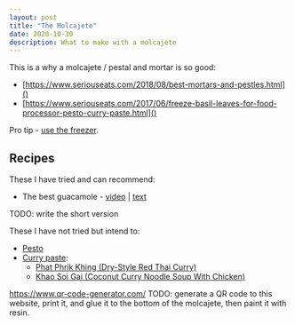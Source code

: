 ```yaml
---
layout: post
title: "The Molcajete"
date: 2020-10-30
description: What to make with a molcajete
---
```


This is a why a molcajete / pestal and mortar is so good: 

- [https://www.seriouseats.com/2018/08/best-mortars-and-pestles.html]()
- [https://www.seriouseats.com/2017/06/freeze-basil-leaves-for-food-processor-pesto-curry-paste.html]()

Pro tip - [use the freezer](https://www.seriouseats.com/2017/06/freeze-basil-leaves-for-food-processor-pesto-curry-paste.html).

Recipes
-------

These I have tried and can recommend:

- The best guacamole - [video](https://www.youtube.com/watch?v=7KjWFcIi4_8) | [text](https://www.seriouseats.com/recipes/2012/01/the-best-basic-guacamole-recipe.html)

TODO: write the short version

These I have not tried but intend to:

- [Pesto](https://www.seriouseats.com/2014/07/how-to-make-the-best-pesto.html)
- [Curry paste](https://www.seriouseats.com/2016/07/quick-tip-faster-curry-paste-mortar-pestle-food-processor-test-best-flavor.html):
  - [Phat Phrik Khing (Dry-Style Red Thai Curry)](https://www.seriouseats.com/2016/03/phat-phrik-khing-with-tofu-long-beans-dry-fry-thai-curry-mortar-and-pestle-vegan-experience.html)
  - [Khao Soi Gai (Coconut Curry Noodle Soup With Chicken)](https://www.seriouseats.com/2014/09/recipes-from-chiang-mai-real-deal-khao-soi-gai-thai.html)

https://www.qr-code-generator.com/
TODO: generate a QR code to this website, print it, and glue it to the bottom of the molcajete, then paint it with resin.
